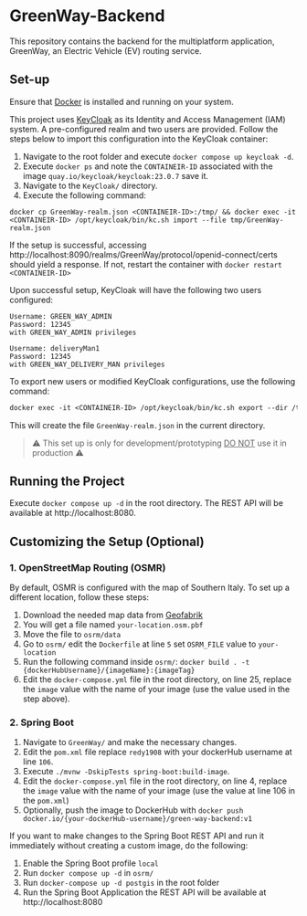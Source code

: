 # GreenWay-Backend
This repository contains the backend for the multiplatform application,
GreenWay, an Electric Vehicle (EV) routing service.

## Set-up

Ensure that [Docker](https://www.docker.com/) is installed and running on your system.

This project uses [KeyCloak](https://www.keycloak.org/) as its Identity and Access Management (IAM) system. 
A pre-configured realm and two users are provided. 
Follow the steps below to import this configuration into the KeyCloak container:

1. Navigate to the root folder and execute ```docker compose up keycloak -d```.
2. Execute ```docker ps``` and note the ```CONTAINEIR-ID``` associated with the image ```quay.io/keycloak/keycloak:23.0.7``` save it.
3. Navigate to the ```KeyCloak/``` directory.
4. Execute the following command: 
  ```dokcerfile 
  docker cp GreenWay-realm.json <CONTAINEIR-ID>:/tmp/ && docker exec -it <CONTAINEIR-ID> /opt/keycloak/bin/kc.sh import --file tmp/GreenWay-realm.json
  ```

If the setup is successful, 
accessing http://localhost:8090/realms/GreenWay/protocol/openid-connect/certs should yield a response. 
If not, restart the container with ```docker restart <CONTAINEIR-ID>```

Upon successful setup, KeyCloak will have the following two users configured:

```
Username: GREEN_WAY_ADMIN
Password: 12345
with GREEN_WAY_ADMIN privileges
```

```
Username: deliveryMan1
Password: 12345
with GREEN_WAY_DELIVERY_MAN privileges
```

To export new users or modified KeyCloak configurations, use the following command:
```dockerfile 
docker exec -it <CONTAINEIR-ID> /opt/keycloak/bin/kc.sh export --dir /tmp --users realm_file && docker cp <CONTAINEIR-ID>:/tmp/GreenWay-realm.json .
```

This will create the file ```GreenWay-realm.json``` in the current directory.

> :warning: This set up is only for development/prototyping <u>DO NOT</u> use it in production :warning:

## Running the Project

Execute ```docker compose up -d``` in the root directory. The REST API will be available at http://localhost:8080.

## Customizing the Setup (Optional)

### 1. OpenStreetMap Routing (OSMR)

By default, OSMR is configured with the map of Southern Italy. To set up a different location, follow these steps:

1. Download the needed map data from [Geofabrik](https://www.geofabrik.de/)
2. You will get a file named ```your-location.osm.pbf```
3. Move the file to ```osrm/data```
4. Go to ```osrm/``` edit the ```Dockerfile``` at line ```5``` set ```OSRM_FILE``` value to ```your-location```
5. Run the following command inside ```osrm/```: ```docker build . -t {dockerHubUsername}/{imageName}:{imageTag}```
6. Edit the ```docker-compose.yml``` file in the root directory, on line 25, replace the `image` value with the name of your image (use the value used in the step above).


### 2. Spring Boot

1. Navigate to ```GreenWay/``` and make the necessary changes.
2. Edit the ```pom.xml``` file replace ```redy1908``` with your dockerHub username at line ```106```.
3. Execute ```./mvnw -DskipTests spring-boot:build-image```.
4. Edit the ```docker-compose.yml``` file in the root directory, on line 4, replace the `image`  value with the name of your image (use the value at line 106 in the ```pom.xml```)
5. Optionally, push the image to DockerHub with ```docker push docker.io/{your-dockerHub-username}/green-way-backend:v1```

If you want to make changes to the Spring Boot REST API and run it immediately without creating a custom image, 
do the following:
    
1. Enable the Spring Boot profile ```local```
2. Run ```docker compose up -d``` in ```osrm/```
3. Run ```docker-compose up -d postgis``` in the root folder
4. Run the Spring Boot Application the REST API will be available at http://localhost:8080